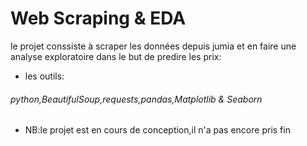 # Web Scraping & EDA
le projet conssiste à scraper les données depuis jumia et en faire une analyse exploratoire dans le but de predire les prix:
* les outils:
###### python,BeautifulSoup,requests,pandas,Matplotlib & Seaborn
* NB:le projet est en cours de conception,il n'a pas encore pris fin
